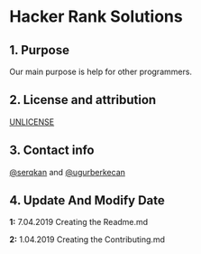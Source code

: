 # Hacker Rank Solutions
## 1. Purpose

Our main purpose is help for other programmers.


## 2. License and attribution

[UNLICENSE](License)


## 3. Contact info

[@serqkan](https://github.com/serqkan/) and [@ugurberkecan](https://github.com/ugurberkecan/)

## 4. Update And Modify Date

**1:** 7.04.2019 Creating the Readme.md

**2:** 1.04.2019 Creating the Contributing.md
